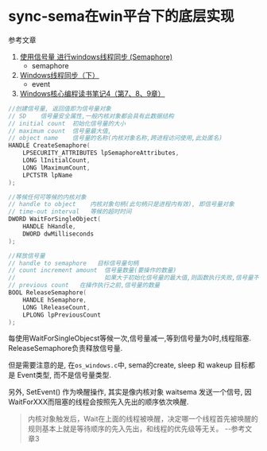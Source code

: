 # sync-sema在win平台下的底层实现

参考文章

1. [使用信号量 进行windows线程同步 (Semaphore)](https://blog.csdn.net/lvbian/article/details/11806871)
    - semaphore
2. [Windows线程同步（下）](https://www.cnblogs.com/predator-wang/p/5132401.html)
    - event
3. [Windows核心编程读书笔记4（第7、8、9章）](http://www.youngroe.com/2015/10/23/Read-Notes/Read-Notes-Windows-Via-C-C-4/)


```c++
//创建信号量, 返回值即为信号量对象
// SD    信号量安全属性,一般内核对象都会具有此数据结构
// initial count  初始化信号量的大小
// maximum count  信号量最大值,
// object name    信号量的名称(内核对象名称,跨进程访问使用,此处匿名)
HANDLE CreateSemaphore(
    LPSECURITY_ATTRIBUTES lpSemaphoreAttributes,
    LONG lInitialCount,
    LONG lMaximumCount,
    LPCTSTR lpName
);

//等候任何可等候的内核对象
// handle to object    内核对象句柄(此句柄只是进程内有效), 即信号量对象
// time-out interval   等候的超时时间
DWORD WaitForSingleObject(
    HANDLE hHandle,
    DWORD dwMilliseconds
);

//释放信号量
// handle to semaphore   目标信号量句柄
// count increment amount  信号量数量(要操作的数量) 
//                         如果大于初始化信号量的最大值,则函数执行失败,信号量不做变.
// previous count   在操作执行之前,信号量的数量
BOOL ReleaseSemaphore(
    HANDLE hSemaphore,
    LONG lReleaseCount,
    LPLONG lpPreviousCount
);
```

每使用WaitForSingleObjecst等候一次,信号量减一,等到信号量为0时,线程阻塞. ReleaseSemaphore负责释放信号量.

但是需要注意的是, 在`os_windows.c`中, sema的create, sleep 和 wakeup 目标都是 Event类型, 而不是信号量类型.

另外, SetEvent() 作为唤醒操作, 其实是像内核对象 waitsema 发送一个信号, 因WaitForXXX而阻塞的线程会按照先入先出的顺序依次唤醒.

> 内核对象触发后，Wait在上面的线程被唤醒，决定哪一个线程首先被唤醒的规则基本上就是等待顺序的先入先出，和线程的优先级等无关。 --参考文章3
